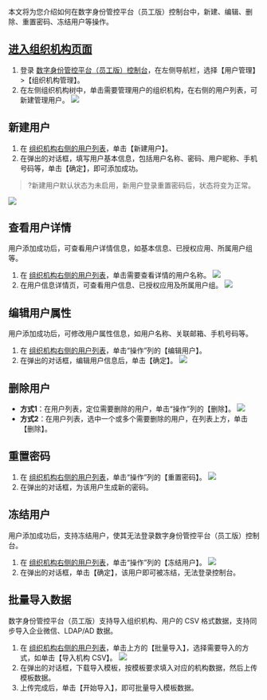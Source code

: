 
本文将为您介绍如何在数字身份管控平台（员工版）控制台中，新建、编辑、删除、重置密码、冻结用户等操作。

## [进入组织机构页面](id:jrzzjgym)
1. 登录 [数字身份管控平台（员工版）控制台]()，在左侧导航栏，选择【用户管理】>【组织机构管理】。
2. 在左侧组织机构树中，单击需要管理用户的组织机构，在右侧的用户列表，可新建管理用户。
![](https://main.qcloudimg.com/raw/d13f87c23f5661dd95eec615c3c7db37.png)

## 新建用户
1. 在 [组织机构右侧的用户列表](#jrzzjgym)，单击【新建用户】。
2. 在弹出的对话框，填写用户基本信息，包括用户名称、密码、用户昵称、手机号码等，单击【确定】，即可添加成功。
>?新建用户默认状态为未启用，新用户登录重置密码后，状态将变为正常。
>
![](https://main.qcloudimg.com/raw/b35663598609825cee5cc499964db362.png)

## 查看用户详情
用户添加成功后，可查看用户详情信息，如基本信息、已授权应用、所属用户组等。
1. 在 [组织机构右侧的用户列表](#jrzzjgym)，单击需要查看详情的用户名称。
![](https://main.qcloudimg.com/raw/b0c5a41d01651a31ffa8daed2d7dd631.png)
2. 在用户信息详情页，可查看用户信息、已授权应用及所属用户组。
![](https://main.qcloudimg.com/raw/74082f907318bc753241f19d44a644ee.png)

## 编辑用户属性
用户添加成功后，可修改用户属性信息，如用户名称、关联邮箱、手机号码等。
1. 在 [组织机构右侧的用户列表](#jrzzjgym)，单击“操作”列的【编辑用户】。
2. 在弹出的对话框，编辑用户信息后，单击【确定】。
![](https://main.qcloudimg.com/raw/c280899fdcff240da367ab9fb03ffcb0.png)

## 删除用户
- **方式1**：在用户列表，定位需要删除的用户，单击“操作”列的【删除】。
![](https://main.qcloudimg.com/raw/8e42ea3ef806fc8b4653906dbd373a91.png)
- **方式2**：在用户列表，选中一个或多个需要删除的用户，在列表上方，单击【删除】。

## 重置密码
1. 在 [组织机构右侧的用户列表](#jrzzjgym)，单击“操作”列的【重置密码】。
![](https://main.qcloudimg.com/raw/d37cadcfa0f639891447901c6e80b9cd.png)
2. 在弹出的对话框，为该用户生成新的密码。

## 冻结用户
用户添加成功后，支持冻结用户，使其无法登录数字身份管控平台（员工版）控制台。
1. 在 [组织机构右侧的用户列表](#jrzzjgym)，单击“操作”列的【冻结用户】。
![](https://main.qcloudimg.com/raw/8baa1eef9e1d82975ff345a82aa53eab.png)
2. 在弹出的对话框，单击【确定】，该用户即可被冻结，无法登录控制台。

## 批量导入数据
数字身份管控平台（员工版）支持导入组织机构、用户的 CSV 格式数据，支持同步导入企业微信、LDAP/AD 数据。
1. 在 [组织机构右侧的用户列表](#jrzzjgym)，单击上方的【批量导入】，选择需要导入的方式，如单击【导入机构 CSV】。
![](https://main.qcloudimg.com/raw/db904e158e5064f3ef745492c3250bc7.png)
2. 在弹出的对话框，下载导入模板，按模板要求填入对应的机构数据，然后上传模板数据。
3. 上传完成后，单击【开始导入】，即可批量导入模板数据。

